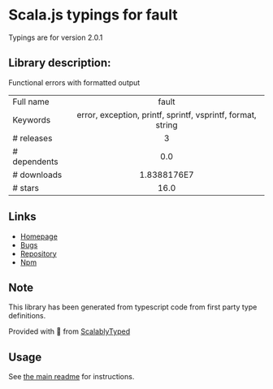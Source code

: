 
# Scala.js typings for fault

Typings are for version 2.0.1

## Library description:
Functional errors with formatted output

|                    |                 |
| ------------------ | :-------------: |
| Full name          | fault |
| Keywords           | error, exception, printf, sprintf, vsprintf, format, string |
| # releases         | 3 |
| # dependents       | 0.0 |
| # downloads        | 1.8388176E7 |
| # stars            | 16.0 |

## Links
- [Homepage](https://github.com/wooorm/fault#readme)
- [Bugs](https://github.com/wooorm/fault/issues)
- [Repository](https://github.com/wooorm/fault)
- [Npm](https://www.npmjs.com/package/fault)
    


## Note
This library has been generated from typescript code from first party type definitions.

Provided with :purple_heart: from [ScalablyTyped](https://github.com/oyvindberg/ScalablyTyped)

## Usage
See [the main readme](../../readme.md) for instructions.


